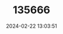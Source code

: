 ---
title: "135666"
category: "Gasterosteus islandicus"
draft: false
date: 2024-02-22 13:03:51
languages:
  English: ["Icelandic Stickleback"]
---